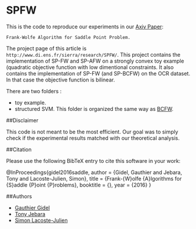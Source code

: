 # SPFW

This is the code to reproduce our experiments in our [Axiv Paper](http://arxiv.org/):
```
Frank-Wolfe Algorithm for Saddle Point Problem.
```
The project page of this article is ```http://www.di.ens.fr/sierra/research/SPFW/```.
This project contains the implementation of SP-FW and SP-AFW on a strongly convex toy example (quadratic objective function with low dimentional constraints.
It also contains the implementation of SP-FW (and SP-BCFW) on the OCR dataset. In that case the objective function is bilinear.

There are two folders :
 - toy example. 
 - structured SVM. This folder is organized the same way as [BCFW](https://github.com/ppletscher/BCFWstruct).


##Disclaimer

This code is not meant to be the most efficient. Our goal was to simply check if the experimental results matched with our theoretical analysis.

##Citation

Please use the following BibTeX entry to cite this software in your work:

  @InProceedings{gidel2016saddle,
  author      = {Gidel, Gauthier and Jebara, Tony and Lacoste-Julien, Simon},
  title       = {Frank-{W}olfe {A}lgorithms for {S}addle {P}oint {P}roblems},
  booktitle   = {},
  year        = {2016} 
}

##Authors

* [Gauthier Gidel](http://www.di.ens.fr/~gidel/)
* [Tony Jebara](http://www.cs.columbia.edu/~jebara/)
* [Simon Lacoste-Julien](http://www.di.ens.fr/~slacoste/)